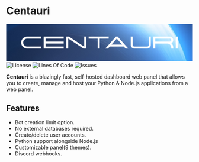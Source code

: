 # Centauri

![Image](./banner.png)
![License](https://img.shields.io/github/license/jareer12/centauri?color=35BD47&label=License&style=flat-square&logo=github)
![Lines Of Code](https://img.shields.io/tokei/lines/github/jareer12/centauri?color=4287F5&label=Lines%20Of%20Code&logo=github&style=flat-square)
![Issues](https://img.shields.io/github/issues/jareer12/centauri?color=FC7B03&label=Issues&logo=github&style=flat-square)

**Centauri** is a blazingly fast, self-hosted dashboard web panel that allows you to create, manage and host your Python & Node.js applications from a web panel.

## Features

- Bot creation limit option.
- No external databases required.
- Create/delete user accounts.
- Python support alongside Node.js
- Customizable panel(9 themes).
- Discord webhooks.
